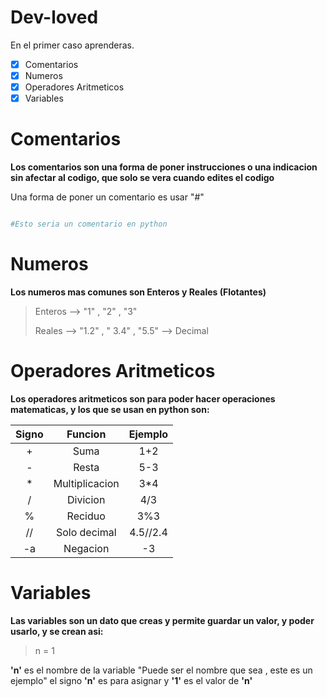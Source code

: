 # Dev-loved
En el primer caso aprenderas.

- [X] Comentarios
- [X] Numeros
- [X] Operadores Aritmeticos
- [X] Variables

# Comentarios

**Los comentarios son una forma de poner instrucciones o una indicacion sin 
afectar al codigo, que solo se vera cuando edites el codigo**

Una forma de poner un comentario es usar "#"

```Python

#Esto seria un comentario en python

```

# Numeros

**Los numeros mas comunes son Enteros y Reales (Flotantes)**

>Enteros --> "1" , "2" , "3"
>
>Reales --> "1.2" , " 3.4" , "5.5"  --> Decimal

# Operadores Aritmeticos

**Los operadores aritmeticos son para poder hacer operaciones matematicas, y los 
que se usan en python son:**

| Signo           | Funcion          | Ejemplo      |
| :-------------: | :-------------:  | :----------: |
| +               | Suma             |     1+2      |
| -               | Resta            |     5-3      |
| *               | Multiplicacion   |     3*4      |
| /               | Divicion         |     4/3      |
| %               | Reciduo          |     3%3      |
| //              | Solo decimal     |   4.5//2.4   |
| -a              | Negacion         |   -3         |

# Variables
**Las variables son un dato que creas y permite guardar un valor, y poder
usarlo, y se crean asi:**
>n = 1

**'n'** es el nombre de la variable "Puede ser el nombre que sea , este es un ejemplo"
el signo **'n'** es para asignar y **'1'** es el valor de **'n'**
